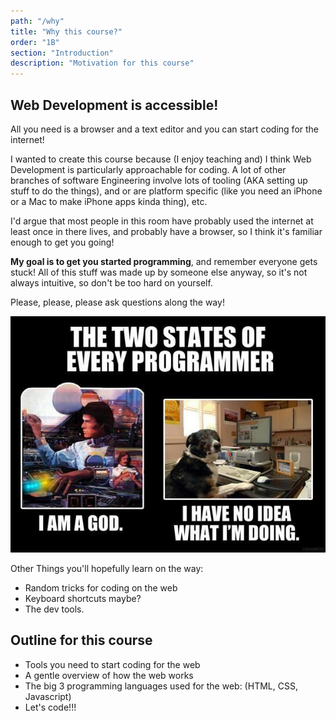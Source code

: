 ```yaml
---
path: "/why"
title: "Why this course?"
order: "1B"
section: "Introduction"
description: "Motivation for this course"
---
```


## Web Development is accessible!

All you need is a browser and a text editor and you can start coding for the internet!

I wanted to create this course because (I enjoy teaching and) I think Web Development is particularly approachable for coding. A lot of other branches of software Engineering involve lots of tooling (AKA setting up stuff to do the things), and or are platform specific (like you need an iPhone or a Mac to make iPhone apps kinda thing), etc.

I'd argue that most people in this room have probably used the internet at least once in there lives, and probably have a browser, so I think it's familiar enough to get you going!

**My goal is to get you started programming**, and remember everyone gets stuck! All of this stuff was made up by someone else anyway, so it's not always intuitive, so don't be too hard on yourself.

Please, please, please ask questions along the way!

<img src="./images/programmer.jpg" alt="">

<br>

Other Things you'll hopefully learn on the way: 
- Random tricks for coding on the web
- Keyboard shortcuts maybe?
- The dev tools.



## Outline for this course

* Tools you need to start coding for the web
* A gentle overview of how the web works
* The big 3 programming languages used for the web: (HTML, CSS, Javascript)
* Let's code!!!
